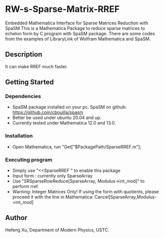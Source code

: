 
# RW-s-Sparse-Matrix-RREF

Embedded Mathematica Interface for Sparse Matrices Reduction with SpaSM
This is a Mathematica Package to reduce sparse matrices to echelon form by C program with SpaSM package.
There are some codes from the examples of LibraryLink of Wolfram Mathematica and SpaSM.

## Description

It can make RREF much faster.

## Getting Started

### Dependencies

* SpaSM package installed on your pc. SpaSM on github: https://github.com/cbouilla/spasm
* Better be used under ubuntu 20.04 and up.
* Currently tested under Mathematica 12.0 and 13.0.

### Installation

* Open Mathematica, run "Get["$PackagePath/SparseRREF.m"];

### Executing program

* Simply use  "<<SparseRREF`" to enable this package
* Input form : currently only SparseArray
* Use "SRSparseRowReduce[SparseArray, Modulus->int_mod]" to perform rref.
* Warning: Integer Matrices Only! If using the form with quotients, please proceed it with the line in Mathematica:
   Cancel[SparseArray,Modulus->int_mod] 


## Author

Hefeng Xu, Department of Modern Physics, USTC.
